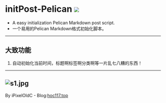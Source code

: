 # initPost-Pelican ![](https://img.shields.io/badge/Version-0.1-green.svg?style=flat)
- A easy initialization Pelican Markdown post script.
- 一个易用的Pelican Markdown格式初始化脚本。

---

## 大致功能
1. 自动初始化当前时间，标题啊标签啊分类啊等一片乱七八糟的东西！
---
![s1.jpg](http://blog.hoc117.top/s1.jpg)
---
By iPixelOldC - Blog:[hoc117.top](http://hoc117.top)
